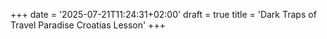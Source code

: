 +++
date = '2025-07-21T11:24:31+02:00'
draft = true
title = 'Dark Traps of Travel Paradise Croatias Lesson'
+++
